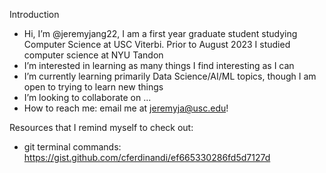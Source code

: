 Introduction
- Hi, I’m @jeremyjang22, I am a first year graduate student studying Computer Science at USC Viterbi. Prior to August 2023 I studied computer science at NYU Tandon
- I’m interested in learning as many things I find interesting as I can
- I’m currently learning primarily Data Science/AI/ML topics, though I am open to trying to learn new things
- I’m looking to collaborate on ...
- How to reach me: email me at jeremyja@usc.edu!

<!---
jj2798nyu/jj2798nyu is a ✨ special ✨ repository because its `README.md` (this file) appears on your GitHub profile.
You can click the Preview link to take a look at your changes.
--->

Resources that I remind myself to check out:
- git terminal commands: https://gist.github.com/cferdinandi/ef665330286fd5d7127d
